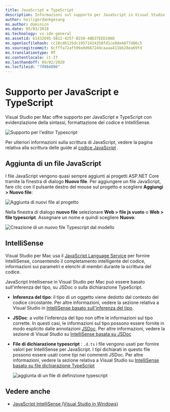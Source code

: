 ```yaml
---
title: JavaScript e TypeScript
description: Informazioni sul supporto per JavaScript in Visual Studio per Mac
author: heiligerdankgesang
ms.author: dominicn
ms.date: 05/03/2018
ms.technology: vs-ide-general
ms.assetid: 61432695-5B12-4257-B250-48D37EED106D
ms.openlocfilehash: cc10cd6125dc19571424358fd1ce9de46f7d86c5
ms.sourcegitcommit: 6cfffa72af599a9d667249caaaa411bb28ea69fd
ms.translationtype: MT
ms.contentlocale: it-IT
ms.lasthandoff: 09/02/2020
ms.locfileid: "74984896"
---
```

# <a name="javascript-and-typescript-support"></a>Supporto per JavaScript e TypeScript

Visual Studio per Mac offre supporto per JavaScript e TypeScript con evidenziazione della sintassi, formattazione del codice e IntelliSense.

![Supporto per l'editor Typescript](https://msdnshared.blob.core.windows.net/media/2018/03/TypeScript-editor.gif)

Per ulteriori informazioni sulla scrittura di JavaScript, vedere la pagina relativa alla scrittura delle guide al [codice JavaScript](/scripting/javascript/writing-javascript-code) .

## <a name="adding-a-javascript-file"></a>Aggiunta di un file JavaScript

I file JavaScript vengono quasi sempre aggiunti ai progetti ASP.NET Core tramite la finestra di dialogo **Nuovo file**. Per aggiungere un file JavaScript, fare clic con il pulsante destro del mouse sul progetto e scegliere **Aggiungi > Nuovo file**:

![Aggiunta di nuovi file al progetto](media/javascript-image1.png)

Nella finestra di dialogo **nuovo file** selezionare **Web > file js vuoto** o **Web > file typescript**. Assegnare un nome e quindi scegliere **Nuovo**:

![Creazione di un nuovo file Typescript dal modello](media/javascript-image2.png)

## <a name="intellisense"></a>IntelliSense

Visual Studio per Mac usa il [JavaScript Language Service](/visualstudio/ide/javascript-intellisense) per fornire IntelliSense, consentendo il completamento intelligente del codice, informazioni sui parametri e elenchi di membri durante la scrittura del codice.

JavaScript Intellisense in Visual Studio per Mac può essere basato sull'inferenza del tipo, su JSDoc o sulla dichiarazione TypeScript.

- **Inferenza del tipo**: il tipo di un oggetto viene dedotto dal contesto del codice circostante. Per altre informazioni, vedere la sezione relativa a Visual Studio in [IntelliSense basato sull'inferenza del tipo](/visualstudio/ide/javascript-intellisense#intellisense-based-on-type-inference).
- **JSDoc**: a volte l'inferenza del tipo non offre le informazioni sul tipo corrette. In questi casi, le informazioni sul tipo possono essere fornite in modo esplicito dalle annotazioni [JSDoc](https://jsdoc.app/about-getting-started.html). Per altre informazioni, vedere la sezione di Visual Studio su [IntelliSense basata su JSDoc](/visualstudio/ide/javascript-intellisense#intellisense-based-on-jsdoc)
- **File di dichiarazione typescript** : `.d.ts` i file vengono usati per fornire valori per IntelliSense per JavaScript. I tipi dichiarati in questo file possono essere usati come tipi nei commenti JSDoc. Per altre informazioni, vedere la sezione relativa a Visual Studio su [IntelliSense basato su file dichiarazione TypeScript](/visualstudio/ide/javascript-intellisense#intellisense-based-on-typescript-declaration-files)

    ![aggiunta di un file di definizione typescript](media/javascript-image3.png)

## <a name="see-also"></a>Vedere anche

- [JavaScript IntelliSense (Visual Studio in Windows)](/visualstudio/ide/javascript-intellisense)
